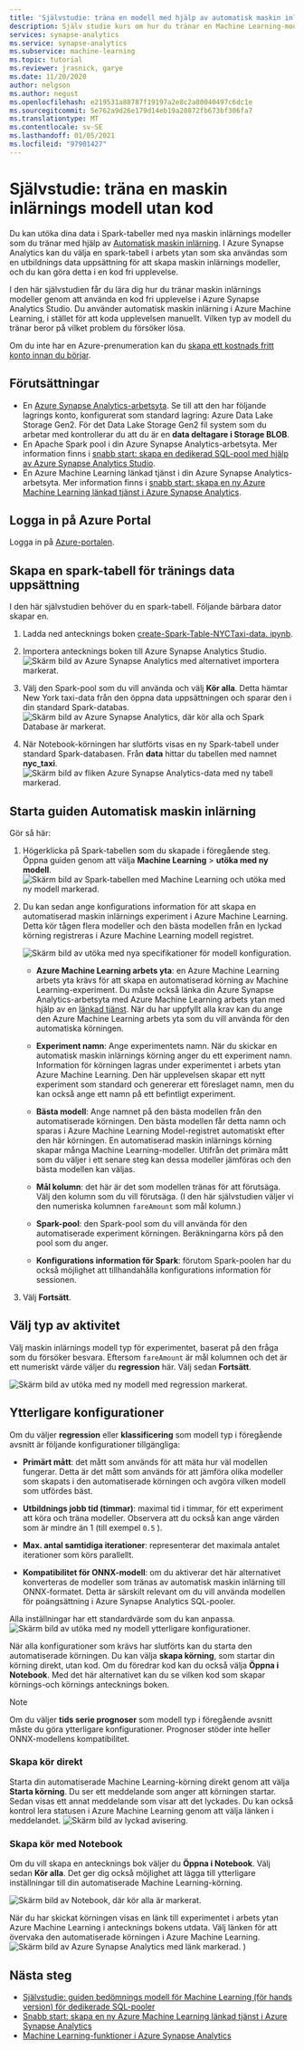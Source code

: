 ```yaml
---
title: 'Självstudie: träna en modell med hjälp av automatisk maskin inlärning'
description: Själv studie kurs om hur du tränar en Machine Learning-modell utan kod i Azure Synapse Analytics.
services: synapse-analytics
ms.service: synapse-analytics
ms.subservice: machine-learning
ms.topic: tutorial
ms.reviewer: jrasnick, garye
ms.date: 11/20/2020
author: nelgson
ms.author: negust
ms.openlocfilehash: e219531a88787f19197a2e8c2a80040497c6dc1e
ms.sourcegitcommit: 5e762a9d26e179d14eb19a28872fb673bf306fa7
ms.translationtype: MT
ms.contentlocale: sv-SE
ms.lasthandoff: 01/05/2021
ms.locfileid: "97901427"
---
```

# <a name="tutorial-train-a-machine-learning-model-without-code"></a>Självstudie: träna en maskin inlärnings modell utan kod

Du kan utöka dina data i Spark-tabeller med nya maskin inlärnings modeller som du tränar med hjälp av [Automatisk maskin inlärning](https://docs.microsoft.com/azure/machine-learning/concept-automated-ml). I Azure Synapse Analytics kan du välja en spark-tabell i arbets ytan som ska användas som en utbildnings data uppsättning för att skapa maskin inlärnings modeller, och du kan göra detta i en kod fri upplevelse.

I den här självstudien får du lära dig hur du tränar maskin inlärnings modeller genom att använda en kod fri upplevelse i Azure Synapse Analytics Studio. Du använder automatisk maskin inlärning i Azure Machine Learning, i stället för att koda upplevelsen manuellt. Vilken typ av modell du tränar beror på vilket problem du försöker lösa.

Om du inte har en Azure-prenumeration kan du [skapa ett kostnads fritt konto innan du börjar](https://azure.microsoft.com/free/).

## <a name="prerequisites"></a>Förutsättningar

- En [Azure Synapse Analytics-arbetsyta](../get-started-create-workspace.md). Se till att den har följande lagrings konto, konfigurerat som standard lagring: Azure Data Lake Storage Gen2. För det Data Lake Storage Gen2 fil system som du arbetar med kontrollerar du att du är en **data deltagare i Storage BLOB**.
- En Apache Spark pool i din Azure Synapse Analytics-arbetsyta. Mer information finns i [snabb start: skapa en dedikerad SQL-pool med hjälp av Azure Synapse Analytics Studio](../quickstart-create-sql-pool-studio.md).
- En Azure Machine Learning länkad tjänst i din Azure Synapse Analytics-arbetsyta. Mer information finns i [snabb start: skapa en ny Azure Machine Learning länkad tjänst i Azure Synapse Analytics](quickstart-integrate-azure-machine-learning.md).

## <a name="sign-in-to-the-azure-portal"></a>Logga in på Azure Portal

Logga in på [Azure-portalen](https://portal.azure.com/).

## <a name="create-a-spark-table-for-training-dataset"></a>Skapa en spark-tabell för tränings data uppsättning

I den här självstudien behöver du en spark-tabell. Följande bärbara dator skapar en.

1. Ladda ned antecknings boken [create-Spark-Table-NYCTaxi-data. ipynb](https://go.microsoft.com/fwlink/?linkid=2149229).

1. Importera antecknings boken till Azure Synapse Analytics Studio.
![Skärm bild av Azure Synapse Analytics med alternativet importera markerat.](media/tutorial-automl-wizard/tutorial-automl-wizard-00a.png)

1. Välj den Spark-pool som du vill använda och välj **Kör alla**. Detta hämtar New York taxi-data från den öppna data uppsättningen och sparar den i din standard Spark-databas.
![Skärm bild av Azure Synapse Analytics, där kör alla och Spark Database är markerat.](media/tutorial-automl-wizard/tutorial-automl-wizard-00b.png)

1. När Notebook-körningen har slutförts visas en ny Spark-tabell under standard Spark-databasen. Från **data** hittar du tabellen med namnet **nyc_taxi**.
![Skärm bild av fliken Azure Synapse Analytics-data med ny tabell markerad.](media/tutorial-automl-wizard/tutorial-automl-wizard-00c.png)

## <a name="launch-automated-machine-learning-wizard"></a>Starta guiden Automatisk maskin inlärning

Gör så här:

1. Högerklicka på Spark-tabellen som du skapade i föregående steg. Öppna guiden genom att välja **Machine Learning**  >  **utöka med ny modell**.
![Skärm bild av Spark-tabellen med Machine Learning och utöka med ny modell markerad.](media/tutorial-automl-wizard/tutorial-automl-wizard-00d.png)

1. Du kan sedan ange konfigurations information för att skapa en automatiserad maskin inlärnings experiment i Azure Machine Learning. Detta kör tågen flera modeller och den bästa modellen från en lyckad körning registreras i Azure Machine Learning modell registret.

   ![Skärm bild av utöka med nya specifikationer för modell konfiguration.](media/tutorial-automl-wizard/tutorial-automl-wizard-configure-run-00a.png)

    - **Azure Machine Learning arbets yta**: en Azure Machine Learning arbets yta krävs för att skapa en automatiserad körning av Machine Learning-experiment. Du måste också länka din Azure Synapse Analytics-arbetsyta med Azure Machine Learning arbets ytan med hjälp av en [länkad tjänst](quickstart-integrate-azure-machine-learning.md). När du har uppfyllt alla krav kan du ange den Azure Machine Learning arbets yta som du vill använda för den automatiska körningen.

    - **Experiment namn**: Ange experimentets namn. När du skickar en automatisk maskin inlärnings körning anger du ett experiment namn. Information för körningen lagras under experimentet i arbets ytan Azure Machine Learning. Den här upplevelsen skapar ett nytt experiment som standard och genererar ett föreslaget namn, men du kan också ange ett namn på ett befintligt experiment.

    - **Bästa modell**: Ange namnet på den bästa modellen från den automatiserade körningen. Den bästa modellen får detta namn och sparas i Azure Machine Learning Model-registret automatiskt efter den här körningen. En automatiserad maskin inlärnings körning skapar många Machine Learning-modeller. Utifrån det primära mått som du väljer i ett senare steg kan dessa modeller jämföras och den bästa modellen kan väljas.

    - **Mål kolumn**: det här är det som modellen tränas för att förutsäga. Välj den kolumn som du vill förutsäga. (I den här självstudien väljer vi den numeriska kolumnen `fareAmount` som mål kolumn.)

    - **Spark-pool**: den Spark-pool som du vill använda för den automatiserade experiment körningen. Beräkningarna körs på den pool som du anger.

    - **Konfigurations information för Spark**: förutom Spark-poolen har du också möjlighet att tillhandahålla konfigurations information för sessionen.

1. Välj **Fortsätt**.

## <a name="choose-task-type"></a>Välj typ av aktivitet

Välj maskin inlärnings modell typ för experimentet, baserat på den fråga som du försöker besvara. Eftersom `fareAmount` är mål kolumnen och det är ett numeriskt värde väljer du **regression** här. Välj sedan **Fortsätt**.

![Skärm bild av utöka med ny modell med regression markerat.](media/tutorial-automl-wizard/tutorial-automl-wizard-configure-run-00b.png)

## <a name="additional-configurations"></a>Ytterligare konfigurationer

Om du väljer **regression** eller **klassificering** som modell typ i föregående avsnitt är följande konfigurationer tillgängliga:

- **Primärt mått**: det mått som används för att mäta hur väl modellen fungerar. Detta är det mått som används för att jämföra olika modeller som skapats i den automatiserade körningen och avgöra vilken modell som utfördes bäst.

- **Utbildnings jobb tid (timmar)**: maximal tid i timmar, för ett experiment att köra och träna modeller. Observera att du också kan ange värden som är mindre än 1 (till exempel `0.5` ).

- **Max. antal samtidiga iterationer**: representerar det maximala antalet iterationer som körs parallellt.

- **Kompatibilitet för ONNX-modell**: om du aktiverar det här alternativet konverteras de modeller som tränas av automatisk maskin inlärning till ONNX-formatet. Detta är särskilt relevant om du vill använda modellen för poängsättning i Azure Synapse Analytics SQL-pooler.

Alla inställningar har ett standardvärde som du kan anpassa.
![Skärm bild av utöka med ny modell ytterligare konfigurationer.](media/tutorial-automl-wizard/tutorial-automl-wizard-configure-run-00c.png)

När alla konfigurationer som krävs har slutförts kan du starta den automatiserade körningen. Du kan välja **skapa körning**, som startar din körning direkt, utan kod. Om du föredrar kod kan du också välja **Öppna i Notebook**. Med det här alternativet kan du se vilken kod som skapar körnings-och körnings antecknings boken.

>[!NOTE]
>Om du väljer **tids serie prognoser** som modell typ i föregående avsnitt måste du göra ytterligare konfigurationer. Prognoser stöder inte heller ONNX-modellens kompatibilitet.

### <a name="create-run-directly"></a>Skapa kör direkt

Starta din automatiserade Machine Learning-körning direkt genom att välja **Starta körning**. Du ser ett meddelande som anger att körningen startar. Sedan visas ett annat meddelande som visar att det lyckades. Du kan också kontrol lera statusen i Azure Machine Learning genom att välja länken i meddelandet.
![Skärm bild av lyckad avisering.](media/tutorial-automl-wizard/tutorial-automl-wizard-configure-run-00d.png)

### <a name="create-run-with-notebook"></a>Skapa kör med Notebook

Om du vill skapa en antecknings bok väljer du **Öppna i Notebook**. Välj sedan **Kör alla**. Det ger dig också möjlighet att lägga till ytterligare inställningar till din automatiserade Machine Learning-körning.

![Skärm bild av Notebook, där kör alla är markerat.](media/tutorial-automl-wizard/tutorial-automl-wizard-configure-run-00e.png)

När du har skickat körningen visas en länk till experimentet i arbets ytan Azure Machine Learning i antecknings bokens utdata. Välj länken för att övervaka den automatiserade körningen i Azure Machine Learning.
![Skärm bild av Azure Synapse Analytics med länk markerad. ](media/tutorial-automl-wizard/tutorial-automl-wizard-configure-run-00f.png) )

## <a name="next-steps"></a>Nästa steg

- [Självstudie: guiden bedömnings modell för Machine Learning (för hands version) för dedikerade SQL-pooler](tutorial-sql-pool-model-scoring-wizard.md)
- [Snabb start: skapa en ny Azure Machine Learning länkad tjänst i Azure Synapse Analytics](quickstart-integrate-azure-machine-learning.md)
- [Machine Learning-funktioner i Azure Synapse Analytics](what-is-machine-learning.md)
